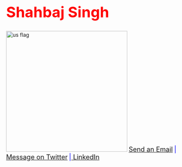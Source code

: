 <html>    
      <body>      
         <h1 style="color:red;font-size:40px;">Shahbaj Singh</h1>       
         <img width="330" alt="us flag" src="https://user-images.githubusercontent.com/75505093/167343861-32f7d039-1e7f-43f7-b031-5728004e44ad.gif">
         <span class="nowrap" style="color:blue;font-size:18px;"><a href="mailto:shahbajs987@gmail.com?subject=From Github">Send an Email</a></span>
         <span class="nowrap" style="color:blue;font-size:18px;">|<a href="https://twitter.com/messages/compose?recipient_id=2681523565&text=Hey%20Shahbaj"
  class="twitter-dm-button" data-screen-name="@rpmoat">
Message on Twitter</a></span>
         <span class="nowrap" style="color:blue;font-size:18px;">|<a href="https://www.linkedin.com/in/shahbaj-singh-84b12a202/"> LinkedIn</a></span>
      </body> 
</html>
 
